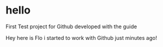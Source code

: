 hello
=====

First Test project for Github developed with the guide

Hey here is Flo
i started to work with Github just minutes ago!
